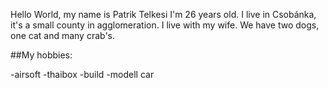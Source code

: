 Hello World, my name is Patrik Telkesi I'm 26 years old. I live in Csobánka, it's a small county in agglomeration. I live with my wife. We have two dogs, one cat and many crab's.

##My hobbies:

-airsoft
-thaibox 
-build 
-modell car